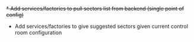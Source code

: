 ~~* Add services/factories to pull sectors list from backend (single point of config)~~
* Add services/factories to give suggested sectors given current control room configuration